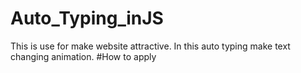 # Auto_Typing_inJS <br>
This is use for make website attractive. 
In this auto typing make text changing animation.
#How to apply
